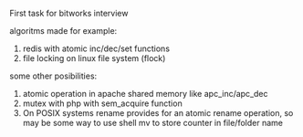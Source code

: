 First task for bitworks interview

algoritms made for example:

1. redis with atomic inc/dec/set functions
2. file locking on linux file system (flock)

some other posibilities:

1. atomic operation in apache shared memory like apc_inc/apc_dec
2. mutex with php with sem_acquire function
3. On POSIX systems rename provides for an atomic rename operation, so may be some way to use shell mv to store counter in file/folder name